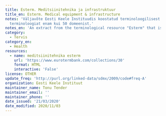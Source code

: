 ```yaml
---
title: Esterm. Meditsiinitehnika ja infrastruktuur
title_en: Esterm. Medical equipment & infrastructure
notes: 'Väljavõte Eesti Keele Instituudis koostatud terminoloogilisest ressursist "Esterm". "Esterm" on mitmekeelne terminibaas, mis sisaldab termineid peamiselt Eesti Vabariigi ja Euroopa Liidu õigusaktidest. Terminibaas sisaldab
  terminoloogiat enam kui 50 domeenist.'
notes_en: 'An extract from the terminological resource "Esterm" that is compiled in the Institute of the Estonian Language. "Esterm" is a multilingual termbase which includes terms mainly from the legal acts of the Republic of Estonia and the European Union. The termbase contains terminology from more than 50 domains.'
category:
  - Tervis
category_en:
  - Health
resources:
  - name: meditsiinitehnika esterm
    url: 'https://www.eurotermbank.com/collections/30'
    format: HTML
    interactive: 'False'
license: OTHER
update_freq: 'http://purl.org/linked-data/sdmx/2009/code#freq-A'
organization: Eesti Keele Instituut
maintainer_name: Tonu Tender
maintainer_email: ''
maintainer_phone: ''
date_issued: '21/03/2020'
date_modified: 2020/11/03
---
```

